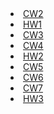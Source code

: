 <html lang="en-US">
<body>
<li>
<a href="https://maya-karahbala.github.io/advancedpro/CW/cw2/Array%20Demo.html">CW2</a>
  </li>
<li>
<a href="https://maya-karahbala.github.io/advancedpro/HW/odev1/hw1.html">HW1</a>
  </li>
<li>
<a href="https://maya-karahbala.github.io/advancedpro/inspector.html">CW3</a>
  </li>
  <li>
<a href="https://maya-karahbala.github.io/advancedpro/index.html">CW4</a>
  </li>
    <li>
<a href="https://maya-karahbala.github.io/advancedpro/HW/odev2/database.html">HW2</a>
  </li>
    <li>
<a href="https://maya-karahbala.github.io/advancedpro/cw5.html">CW5</a>
  </li>
     <li>
<a href="https://maya-karahbala.github.io/advancedpro/CW/cw6/Timing.html">CW6</a>
  </li>
      <li>
<a href="https://maya-karahbala.github.io/advancedpro/CW/cw7/app.html">CW7</a>
  </li>
     <li>
<a href="https://maya-karahbala.github.io/advancedpro/HW/odev3/odev3Son.html">HW3</a>
  </li>
</body>
</html>

